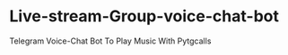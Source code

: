 # Live-stream-Group-voice-chat-bot
Telegram Voice-Chat Bot To Play Music With Pytgcalls

<p align="center">
    <a href="https://github.com/MarshalX/tgcalls">
</p>
